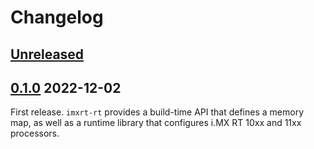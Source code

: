 # Changelog

## [Unreleased]

## [0.1.0] 2022-12-02

First release. `imxrt-rt` provides a build-time API that defines a memory map,
as well as a runtime library that configures i.MX RT 10xx and 11xx processors.

[Unreleased]: https://github.com/imxrt-rs/imxrt-rt/compare/v0.1.0...HEAD
[0.1.0]: https://github.com/imxrt-rs/imxrt-rt/releases/tag/v0.1.0
